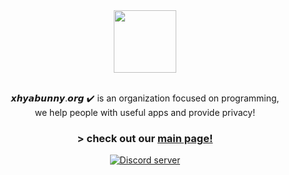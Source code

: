 <div align="center">
<img src='https://xhyabunny.netlify.app/xybunny.svg' height='100px'/>
  <br>
  <br>
    <p>𝙭𝙝𝙮𝙖𝙗𝙪𝙣𝙣𝙮.𝙤𝙧𝙜 ✔️ is an organization focused on programming, 
  <br>we help people with useful apps and provide privacy!
<br>
<h3>> check out our <a href='https://xhyabunny.netlify.app' target=”_blank">main page!</a></h3> 
<a href="https://discord.gg/Ktkrg7C2da">
    <img src="https://img.shields.io/discord/777028166535479326?color=5865F2&logo=discord&logoColor=white" alt="Discord server" />
</a>
